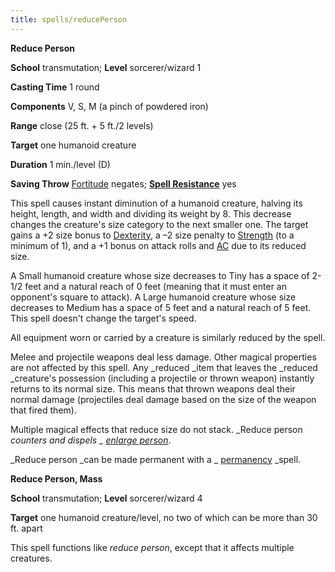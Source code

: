 ```yaml
---
title: spells/reducePerson
---
```

 **Reduce Person**

**School** transmutation; **Level** sorcerer/wizard 1

**Casting Time** 1 round

**Components** V, S, M (a pinch of powdered iron)

**Range** close (25 ft. + 5 ft./2 levels)

**Target** one humanoid creature

**Duration** 1 min./level (D)

**Saving Throw** [Fortitude](../combat.md#_fortitude) negates; **[Spell Resistance](../glossary.md#_spell-resistance)** yes

This spell causes instant diminution of a humanoid creature, halving its height, length, and width and dividing its weight by 8. This decrease changes the creature's size category to the next smaller one. The target gains a +2 size bonus to [Dexterity](../gettingStarted.md#_dexterity), a –2 size penalty to [Strength](../gettingStarted.md#_strength) (to a minimum of 1), and a +1 bonus on attack rolls and [AC](../combat.md#_armor-class) due to its reduced size.

A Small humanoid creature whose size decreases to Tiny has a space of 2-1/2 feet and a natural reach of 0 feet (meaning that it must enter an opponent's square to attack). A Large humanoid creature whose size decreases to Medium has a space of 5 feet and a natural reach of 5 feet. This spell doesn't change the target's speed.

All equipment worn or carried by a creature is similarly reduced by the spell.

Melee and projectile weapons deal less damage. Other magical properties are not affected by this spell. Any _reduced _item that leaves the _reduced _creature's possession (including a projectile or thrown weapon) instantly returns to its normal size. This means that thrown weapons deal their normal damage (projectiles deal damage based on the size of the weapon that fired them).

Multiple magical effects that reduce size do not stack. _Reduce person _counters and dispels _ [enlarge person](enlargePerson.md#_enlarge-person)_.

_Reduce person _can be made permanent with a _ [permanency](permanency.md#_permanency) _spell.

**Reduce Person, Mass**

**School** transmutation; **Level** sorcerer/wizard 4

**Target** one humanoid creature/level, no two of which can be more than 30 ft. apart

This spell functions like _reduce person_, except that it affects multiple creatures.

